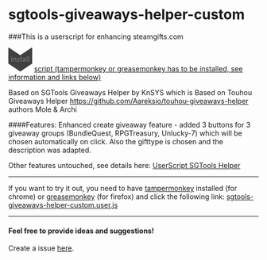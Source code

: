 # sgtools-giveaways-helper-custom
###This is a userscript for enhancing steamgifts.com

[install-link]: https://github.com/Barokai/sgtools-giveaways-helper-custom/raw/master/sgtools-giveaways-helper-custom.user.js
[logo]: https://github.com/Barokai/psnprofiles-enhanced/raw/master/img/install48.png (install userscript)
[![alt text][logo]][install-link]  [script (tampermonkey or greasemonkey has to be installed, see information and links below)](https://github.com/Barokai/sgtools-giveaways-helper-custom/raw/master/sgtools-giveaways-helper-custom.user.js)

Based on SGTools Giveaways Helper by KnSYS
which is
Based on Touhou Giveaways Helper
https://github.com/Aareksio/touhou-giveaways-helper
authors  Mole & Archi

####Features:
Enhanced create giveaway feature - added 3 buttons for 3 giveaway groups (BundleQuest, RPGTreasury, Unlucky-7) which will be chosen automatically on click.
Also the gifttype is chosen and the description was adapted.

Other features untouched, see details here: [UserScript SGTools Helper](https://www.steamgifts.com/discussion/JxijX/userscript-sgtools-helper)

---

If you want to try it out, you need to have [tampermonkey](https://chrome.google.com/webstore/detail/tampermonkey/dhdgffkkebhmkfjojejmpbldmpobfkfo?) installed (for chrome) or [greasemonkey](https://addons.mozilla.org/de/firefox/addon/greasemonkey/) (for firefox) and click the following link: [sgtools-giveaways-helper-custom.user.js](https://github.com/Barokai/sgtools-giveaways-helper-custom/raw/master/sgtools-giveaways-helper-custom.user.js)

---

#### Feel free to provide ideas and suggestions!
Create a issue [here](https://github.com/Barokai/sgtools-giveaways-helper-custom/issues/new).
